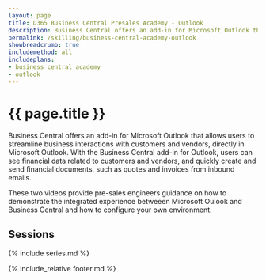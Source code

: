 ```yaml
---
layout: page
title: D365 Business Central Presales Academy - Outlook
description: Business Central offers an add-in for Microsoft Outlook that allows users to streamline business interactions with customers and vendors, directly in Microsoft Outlook. With the Business Central add-in for Outlook, users can see financial data related to customers and vendors, and quickly create and send financial documents, such as quotes and invoices from inbound emails.
permalink: /skilling/business-central-academy-outlook
showbreadcrumb: true
includemethod: all
includeplans:
- business central academy
- outlook
---
```


# {{ page.title }}

Business Central offers an add-in for Microsoft Outlook that allows users to streamline business interactions with customers and vendors, directly in Microsoft Outlook. With the Business Central add-in for Outlook, users can see financial data related to customers and vendors, and quickly create and send financial documents, such as quotes and invoices from inbound emails.

These two videos provide pre-sales engineers guidance on how to demonstrate the integrated experience betweeen Microsoft Oulook and Business Central and how to configure your own environment. 

## Sessions

{% include series.md %}

{% include_relative footer.md %}
